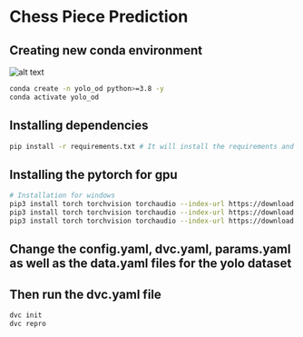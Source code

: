 # Chess Piece Prediction
## Creating new conda environment
![alt text](datasets/artifacts/data_preparation/train/images/0b4ba28f0c759a11750a6430649b52e3_jpg.rf.711771a2d93077f33a4e16b6cd6df047.jpg)
```bash
conda create -n yolo_od python>=3.8 -y
conda activate yolo_od
```

## Installing dependencies

```bash
pip install -r requirements.txt # It will install the requirements and automatically run setup.py file
```

## Installing the pytorch for gpu

```bash
# Installation for windows
pip3 install torch torchvision torchaudio --index-url https://download.pytorch.org/whl/cu118  # for CUDA 11.8
pip3 install torch torchvision torchaudio --index-url https://download.pytorch.org/whl/cu121  # for CUDA 12.1
pip3 install torch torchvision torchaudio --index-url https://download.pytorch.org/whl/cu124  # for CUDA 12.4
```

## Change the config.yaml, dvc.yaml, params.yaml as well as the data.yaml files for the yolo dataset

## Then run the dvc.yaml file 

```bash
dvc init
dvc repro
```